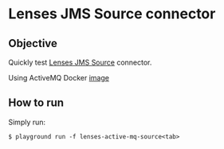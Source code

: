 # Lenses JMS Source connector



## Objective

Quickly test [Lenses JMS Source](https://docs.lenses.io/3.0/connectors/source/jms.html#activemq-setup) connector.

Using ActiveMQ Docker [image](https://hub.docker.com/r/rmohr/activemq/)

## How to run

Simply run:

```
$ playground run -f lenses-active-mq-source<tab>
```
